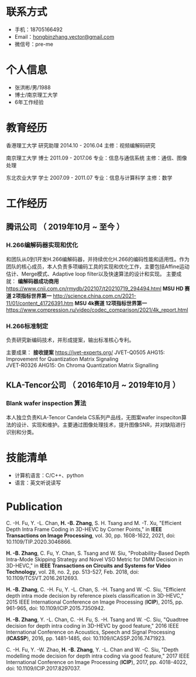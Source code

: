 

# 联系方式

- 手机：18705166492
- Email：hongbinzhang.vector@gmail.com
- 微信号：pre-me

# 个人信息

 - 张洪彬/男/1988
 - 博士/南京理工大学
 - 6年工作经验
# 教育经历
香港理工大学  研究助理  2014.10 - 2016.04 主修：视频编解码研究

南京理工大学  博士      2011.09 - 2017.06 专业：信息与通信系统   主修：通信、图像处理

东北农业大学  学士      2007.09 - 2011.07 专业：信息与计算科学   主修：数学

# 工作经历

## 腾讯公司 （ 2019年10月 ~ 至今 ）

### H.266编解码器实现和优化

和团队从0到1开发H.266编解码器，并持续优化H.266的编码性能和适用性。作为团队的核心成员，本人负责多项编码工具的实现和优化工作，主要包括Affine运动估计、Merge模式、Adaptive loop filter以及快速算法的设计和实现。
主要成就：
         **编解码器成功商用** https://www.cnii.com.cn/rmydb/202107/t20210719_294494.html
         **MSU HD 赛道 2项指标世界第一** http://science.china.com.cn/2021-11/01/content_41726391.htm
         **MSU 4k赛道 12项指标世界第一** https://www.compression.ru/video/codec_comparison/2021/4k_report.html

### H.266标准制定 

负责研究新编码技术，并形成提案，输出标准核心专利。

主要成果：
       **接收提案** https://jvet-experts.org/ 
       JVET-Q0505 AHG15: Improvement for Quantization Matrix Signaling  
       JVET-R0326 AHG15: On Chroma Quantization Matrix Signalling

  
## KLA-Tencor公司 （ 2016年10月 ~ 2019年10月 ）

### Blank wafer inspection 算法
本人独立负责KLA-Tencor Candela CS系列产品线，无图案wafer inspeciton算法的设计、实现和维护。主要通过图像处理技术，提升图像SNR，并对缺陷进行识别和分类。
    
# 技能清单

- 计算机语言：C/C++、python
- 语言：英文听说读写
      
# Publication

C. -H. Fu, Y. -L. Chan, **H. -B. Zhang**, S. H. Tsang and M. -T. Xu, "Efficient Depth Intra Frame Coding in 3D-HEVC by Corner Points," in **IEEE Transactions on Image Processing**, vol. 30, pp. 1608-1622, 2021, doi: 10.1109/TIP.2020.3046866.

**H. -B. Zhang**, C. Fu, Y. Chan, S. Tsang and W. Siu, "Probability-Based Depth Intra-Mode Skipping Strategy and Novel VSO Metric for DMM Decision in 3D-HEVC," in **IEEE Transactions on Circuits and Systems for Video Technology**, vol. 28, no. 2, pp. 513-527, Feb. 2018, doi: 10.1109/TCSVT.2016.2612693.


**H. -B. Zhang**, C. -H. Fu, Y. -L. Chan, S. -H. Tsang and W. -C. Siu, "Efficient depth intra mode decision by reference pixels classification in 3D-HEVC," 2015 IEEE International Conference on Image Processing (**ICIP**), 2015, pp. 961-965, doi: 10.1109/ICIP.2015.7350942.

**H. -B. Zhang**, Y. -L. Chan, C. -H. Fu, S. -H. Tsang and W. -C. Siu, "Quadtree decision for depth intra coding in 3D-HEVC by good feature," 2016 IEEE International Conference on Acoustics, Speech and Signal Processing (**ICASSP**), 2016, pp. 1481-1485, doi: 10.1109/ICASSP.2016.7471923.

C. -H. Fu, Y. -W. Zhao, **H. -B. Zhang**, Y. -L. Chan and W. -C. Siu, "Depth modelling mode decision for depth intra coding via good feature," 2017 IEEE International Conference on Image Processing (**ICIP**), 2017, pp. 4018-4022, doi: 10.1109/ICIP.2017.8297037.
